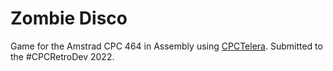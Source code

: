 # Zombie Disco
Game for the Amstrad CPC 464 in Assembly using [CPCTelera](https://github.com/lronaldo/cpctelera).
Submitted to the #CPCRetroDev 2022.